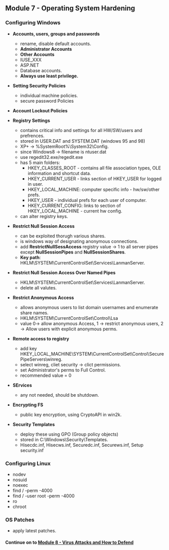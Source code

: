 ## Module 7 - Operating System Hardening

### Configuring Windows
- **Accounts, users, groups and passwords**
    - rename, disable default accounts.
    - **Administrator Accounts**
    - **Other Accounts**
    - IUSE_XXX
    - ASP.NET
    - Database accounts.
    - **Always use least privilege.**

- **Setting Security Policies**
    - individual machine policies.
    - secure password Policies
- **Account Lockout Policies**
- **Registry Settings**
    - contains critical info and settings for all HW/SW/users and prefrences.
    - stored in USER.DAT and SYSTEM.DAT (windows 95 and 98)
    - XP+ -> %SystemRoot%\System32\Config.
    - since Windows8 -> filename is ntuser.dat
    - use regedit32.exe/regedit.exe
    - has 5 main folders:
        - HKEY_CLASSES_ROOT - contains all file association types, OLE information and shortcut data.
        - HKEY_CURRENT_USER - links section of HKEY_USER for logged in user.
        - HKEY_LOCAL_MACHINE: computer specific info - hw/sw/other prefs.
        - HKEY_USER - individual prefs for each user of computer.
        - HKEY_CURRENT_CONFIG: links to section of HKEY_LOCAL_MACHINE - current hw config.
    - can alter registry keys.

- **Restrict Null Session Access**
    - can be exploited thorugh various shares.
    - is windows way of designating anonymous connections.
    - add **RestrictNullSessAccess** registry value -> 1 to all server pipes except **NullSessionPipes** and **NullSessionShares**.
    - **Key path**: HKLM\SYSTEM\CurrentControlSet\Services\LanmanServer.
- **Restrict Null Session Access Over Named Pipes**
   - HKLM\SYSTEM\CurrentControlSet\Services\LanmanServer.
   - delete all valutes.

- **Restrict Anonymous Access**
   - allows anonymous users to list domain usernames and enumerate share names.
   - HKLM\SYSTEM\CurrentControlSet\Control\Lsa
   - value 0-> allow anonymous Access, 1 -> restrict anonymous users, 2 -> Allow users with explicit anonymous perms.


- **Remote access to registry**
    - add key HKEY_LOCAL_MACHINE\SYSTEM\CurrentControlSet\Control\SecurePipeServers\winreg.
    - select winreg, cliet security -> clict permissions.
    - set  Administrator's perms to Full Control.
    - recommended value = 0

- **SErvices**
    - any not needed, should be shutdown.

- **Encrypting FS**
    - public key encryption, using CryptoAPI in win2k.

- **Security Templates**
    -  deploy these using GPO (Group policy objects)
    - stored in C:\Windows\Security\Templates.
    - Hisecdc.inf, Hisecws.inf, Securedc.inf, Securews.inf, Setup security.inf


### Configuring Linux
- nodev
- nosuid
- noexec
- find / -perm -4000
- find / -user root -perm -4000
- ro
- chroot


### OS Patches
- apply latest patches.



#### Continue on to [Module 8 - Virus Attacks and How to Defend](https://github.com/ArunNadda/CNSS/blob/master/Chapters/Module8-VirusAttacks-and-HowtoDefend.md)
